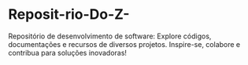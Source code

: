 # Reposit-rio-Do-Z-
Repositório de desenvolvimento de software: Explore códigos, documentações e recursos de diversos projetos. Inspire-se, colabore e contribua para soluções inovadoras!

